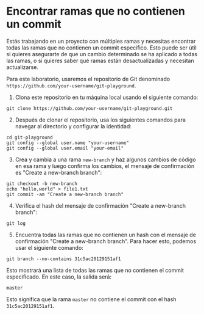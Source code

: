 # Encontrar ramas que no contienen un commit

Estás trabajando en un proyecto con múltiples ramas y necesitas encontrar todas las ramas que no contienen un commit específico. Esto puede ser útil si quieres asegurarte de que un cambio determinado se ha aplicado a todas las ramas, o si quieres saber qué ramas están desactualizadas y necesitan actualizarse.

Para este laboratorio, usaremos el repositorio de Git denominado `https://github.com/your-username/git-playground`.

1. Clona este repositorio en tu máquina local usando el siguiente comando:

```shell
git clone https://github.com/your-username/git-playground.git
```

2. Después de clonar el repositorio, usa los siguientes comandos para navegar al directorio y configurar la identidad:

```shell
cd git-playground
git config --global user.name "your-username"
git config --global user.email "your-email"
```

3. Crea y cambia a una rama `new-branch` y haz algunos cambios de código en esa rama y luego confirma los cambios, el mensaje de confirmación es "Create a new-branch branch":

```shell
git checkout -b new-branch
echo "hello,world" > file1.txt
git commit -am "Create a new-branch branch"
```

4. Verifica el hash del mensaje de confirmación "Create a new-branch branch":

```shell
git log
```

5. Encuentra todas las ramas que no contienen un hash con el mensaje de confirmación "Create a new-branch branch". Para hacer esto, podemos usar el siguiente comando:

```shell
git branch --no-contains 31c5ac20129151af1
```

Esto mostrará una lista de todas las ramas que no contienen el commit especificado. En este caso, la salida será:

```shell
master
```

Esto significa que la rama `master` no contiene el commit con el hash `31c5ac20129151af1`.

